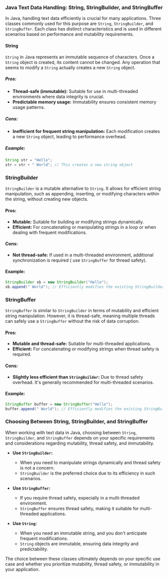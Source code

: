### Java Text Data Handling: String, StringBuilder, and StringBuffer

In Java, handling text data efficiently is crucial for many applications. Three classes commonly used for this purpose
are `String`, `StringBuilder`, and `StringBuffer`. Each class has distinct characteristics and is used in different
scenarios based on performance and mutability requirements.

#### String

`String` in Java represents an immutable sequence of characters. Once a `String` object is created, its content cannot
be changed. Any operation that seems to modify a `String` actually creates a new `String` object.

##### Pros:

- **Thread-safe (immutable):** Suitable for use in multi-threaded environments where data integrity is crucial.
- **Predictable memory usage:** Immutability ensures consistent memory usage patterns.

##### Cons:

- **Inefficient for frequent string manipulation:** Each modification creates a new `String` object, leading to
  performance overhead.

##### Example:

```java
String str = "Hello";
str = str + " World"; // This creates a new string object
```

### StringBuilder

`StringBuilder` is a mutable alternative to `String`. It allows for efficient string manipulation, such as appending,
inserting, or modifying characters within the string, without creating new objects.

#### Pros:

- **Mutable:** Suitable for building or modifying strings dynamically.
- **Efficient:** For concatenating or manipulating strings in a loop or when dealing with frequent modifications.

#### Cons:

- **Not thread-safe:** If used in a multi-threaded environment, additional synchronization is required (
  use `StringBuffer` for thread safety).

#### Example:

```java
StringBuilder sb = new StringBuilder("Hello");
sb.append(" World"); // Efficiently modifies the existing StringBuilder object
```

### StringBuffer

`StringBuffer` is similar to `StringBuilder` in terms of mutability and efficient string manipulation. However, it is
thread-safe, meaning multiple threads can safely use a `StringBuffer` without the risk of data corruption.

#### Pros:

- **Mutable and thread-safe:** Suitable for multi-threaded applications.
- **Efficient:** For concatenating or modifying strings when thread safety is required.

#### Cons:

- **Slightly less efficient than `StringBuilder`:** Due to thread safety overhead. It's generally recommended for
  multi-threaded scenarios.

#### Example:

```java
StringBuffer buffer = new StringBuffer("Hello");
buffer.append(" World"); // Efficiently modifies the existing StringBuffer object
```

### Choosing Between String, StringBuilder, and StringBuffer

When working with text data in Java, choosing between `String`, `StringBuilder`, and `StringBuffer` depends on your
specific requirements and considerations regarding mutability, thread safety, and immutability.

- **Use `StringBuilder`:**
    - When you need to manipulate strings dynamically and thread safety is not a concern.
    - `StringBuilder` is the preferred choice due to its efficiency in such scenarios.

- **Use `StringBuffer`:**
    - If you require thread safety, especially in a multi-threaded environment.
    - `StringBuffer` ensures thread safety, making it suitable for multi-threaded applications.

- **Use `String`:**
    - When you need an immutable string, and you don't anticipate frequent modifications.
    - `String` objects are immutable, ensuring data integrity and predictability.

The choice between these classes ultimately depends on your specific use case and whether you prioritize mutability,
thread safety, or immutability in your application.

